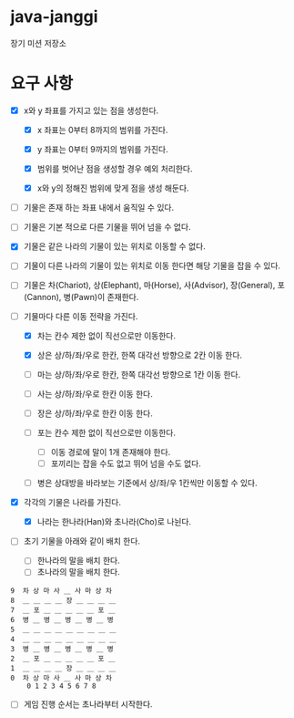 # java-janggi

장기 미션 저장소

# 요구 사항

- [x] x와 y 좌표를 가지고 있는 점을 생성한다.
  - [x] x 좌표는 0부터 8까지의 범위를 가진다. 
  - [x] y 좌표는 0부터 9까지의 범위를 가진다.
  - [x] 범위를 벗어난 점을 생성할 경우 예외 처리한다.
  - [x] x와 y의 정해진 범위에 맞게 점을 생성 해둔다. 


- [ ] 기물은 존재 하는 좌표 내에서 움직일 수 있다.
- [ ] 기물은 기본 적으로 다른 기물을 뛰어 넘을 수 없다.
- [x] 기물은 같은 나라의 기물이 있는 위치로 이동할 수 없다.
- [ ] 기물이 다른 나라의 기물이 있는 위치로 이동 한다면 해당 기물을 잡을 수 있다.


- [ ] 기물은 차(Chariot), 상(Elephant), 마(Horse), 사(Advisor), 장(General), 포(Cannon), 병(Pawn)이 존재한다.
- [ ] 기물마다 다른 이동 전략을 가진다.
  - [x] 차는 칸수 제한 없이 직선으로만 이동한다.
  - [x] 상은 상/하/좌/우로 한칸, 한쪽 대각선 방향으로 2칸 이동 한다.
  - [ ] 마는 상/하/좌/우로 한칸, 한쪽 대각선 방향으로 1칸 이동 한다.
  - [ ] 사는 상/하/좌/우로 한칸 이동 한다.
  - [ ] 장은 상/하/좌/우로 한칸 이동 한다.
  - [ ] 포는 칸수 제한 없이 직선으로만 이동한다. 
    - [ ] 이동 경로에 말이 1개 존재해야 한다.
    - [ ] 포끼리는 잡을 수도 없고 뛰어 넘을 수도 없다.
  - [ ] 병은 상대방을 바라보는 기준에서 상/좌/우 1칸씩만 이동할 수 있다.


- [x] 각각의 기물은 나라를 가진다.
  - [x] 나라는 한나라(Han)와 초나라(Cho)로 나뉜다.


- [ ] 초기 기물을 아래와 같이 배치 한다.
  - [ ] 한나라의 말을 배치 한다.
  - [ ] 초나라의 말을 배치 한다.
```배치 예시
9  차 상 마 사 ＿ 사 마 상 차
8  ＿ ＿ ＿ ＿ 장 ＿ ＿ ＿ ＿
7  ＿ 포 ＿ ＿ ＿ ＿ ＿ 포 ＿
6  병 ＿ 병 ＿ 병 ＿ 병 ＿ 병
5  ＿ ＿ ＿ ＿ ＿ ＿ ＿ ＿ ＿
4  ＿ ＿ ＿ ＿ ＿ ＿ ＿ ＿ ＿
3  병 ＿ 병 ＿ 병 ＿ 병 ＿ 병
2  ＿ 포 ＿ ＿ ＿ ＿ ＿ 포 ＿
1  ＿ ＿ ＿ ＿ 장 ＿ ＿ ＿ ＿
0  차 상 마 사 ＿ 사 마 상 차
    0 1 2 3 4 5 6 7 8
```

- [ ] 게임 진행 순서는 초나라부터 시작한다.